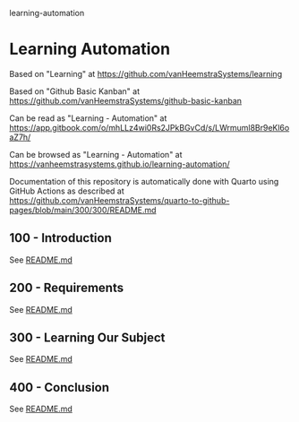 learning-automation
# Learning Automation

Based on "Learning" at https://github.com/vanHeemstraSystems/learning

Based on "Github Basic Kanban" at https://github.com/vanHeemstraSystems/github-basic-kanban

Can be read as "Learning - Automation" at https://app.gitbook.com/o/mhLLz4wi0Rs2JPkBGvCd/s/LWrmuml8Br9eKl6oaZ7h/

Can be browsed as "Learning - Automation" at https://vanheemstrasystems.github.io/learning-automation/

Documentation of this repository is automatically done with Quarto using GitHub Actions as described at https://github.com/vanHeemstraSystems/quarto-to-github-pages/blob/main/300/300/README.md

## 100 - Introduction

See [README.md](./100/README.md)

## 200 - Requirements

See [README.md](./200/README.md)

## 300 - Learning Our Subject

See [README.md](./300/README.md)

## 400 - Conclusion

See [README.md](./400/README.md)
